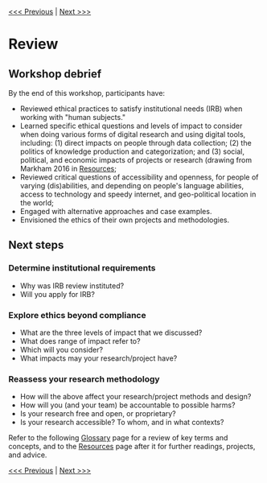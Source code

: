 [<<< Previous](cases.md) | [Next >>>](glossary.md)

# Review  

## Workshop debrief

By the end of this workshop, participants have:

* Reviewed ethical practices to satisfy institutional needs (IRB) when working with "human subjects."
* Learned specific ethical questions and levels of impact to consider when doing various forms of digital research and using digital tools, including: (1) direct impacts on people through data collection; (2) the politics of knowledge production and categorization; and (3) social, political, and economic impacts of projects or research (drawing from Markham 2016 in [Resources](resources.md);
* Reviewed critical questions of accessibility and openness, for people of varying (dis)abilities, and depending on people's language abilities, access to technology and speedy internet, and geo-political location in the world;  
* Engaged with alternative approaches and case examples.
* Envisioned the ethics of their own projects and methodologies.

## Next steps 

### Determine institutional requirements

- Why was IRB review instituted?
- Will you apply for IRB?

### Explore ethics beyond compliance

- What are the three levels of impact that we discussed?
- What does range of impact refer to?
- Which will you consider?
- What impacts may your research/project have?  

### Reassess your research methodology

- How will the above affect your research/project methods and design?  
- How will you (and your team) be accountable to possible harms?  
- Is your research free and open, or proprietary?
- Is your research accessible? To whom, and in what contexts?  

Refer to the following [Glossary](glossary.md) page for a review of key terms and concepts, and to the [Resources](resources.md) page after it for further readings, projects, and advice.

[<<< Previous](cases.md) | [Next >>>](glossary.md)  

